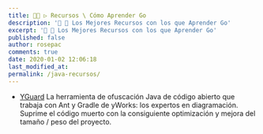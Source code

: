 ```yaml
---
title: 👨‍🚀 ▷ Recursos \ Cómo Aprender Go
description: '🔨 🐍 Los Mejores Recursos con los que Aprender Go'
excerpt: '🔨 🐍 Los Mejores Recursos con los que Aprender Go'
published: false
author: rosepac
comments: true
date: 2020-01-02 12:06:18
last_modified_at: 
permalink: /java-recursos/
---
```


* [YGuard](https://github.com/yWorks/yGuard)
La herramienta de ofuscación Java de código abierto que trabaja con Ant y Gradle de yWorks: los expertos en diagramación. Suprime el código muerto con la consiguiente optimización y mejora del tamaño / peso del proyecto.
